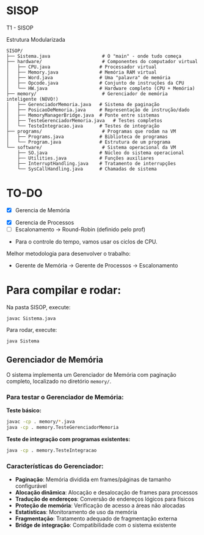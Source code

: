 # SISOP
T1 - SISOP

Estrutura Modularizada

```
SISOP/
├── Sistema.java                   # O "main" - onde tudo começa
├── hardware/                      # Componentes do computador virtual
│   ├── CPU.java                  # Processador virtual  
│   ├── Memory.java               # Memória RAM virtual
│   ├── Word.java                 # Uma "palavra" de memória
│   ├── Opcode.java               # Conjunto de instruções da CPU
│   └── HW.java                   # Hardware completo (CPU + Memória)
├── memory/                        # Gerenciador de memória inteligente (NOVO!)
│   ├── GerenciadorMemoria.java   # Sistema de paginação
│   ├── PosicaoDeMemoria.java     # Representação de instrução/dado
│   ├── MemoryManagerBridge.java  # Ponte entre sistemas
│   ├── TesteGerenciadorMemoria.java   # Testes completos
│   └── TesteIntegracao.java      # Testes de integração
├── programs/                      # Programas que rodam na VM
│   ├── Programs.java             # Biblioteca de programas
│   └── Program.java              # Estrutura de um programa
└── software/                      # Sistema operacional da VM
    ├── SO.java                   # Núcleo do sistema operacional
    ├── Utilities.java            # Funções auxiliares
    ├── InterruptHandling.java    # Tratamento de interrupções
    └── SysCallHandling.java      # Chamadas de sistema
```

# TO-DO

* [X] Gerencia de Memória
- [X] Gerencia de Processos
- [ ] Escalonamento -> Round-Robin (definido pelo prof)

* Para o controle do tempo, vamos usar os ciclos de CPU.

Melhor metodologia para desenvolver o trabalho:

* Gerente de Memória -> Gerente de Processos -> Escalonamento

# Para compilar e rodar:

Na pasta SISOP, execute:

`javac Sistema.java`

Para rodar, execute:

`java Sistema`

## Gerenciador de Memória

O sistema implementa um Gerenciador de Memória com paginação completo, localizado no diretório `memory/`.

### Para testar o Gerenciador de Memória:

**Teste básico:**
```bash
javac -cp . memory/*.java
java -cp . memory.TesteGerenciadorMemoria
```

**Teste de integração com programas existentes:**
```bash
java -cp . memory.TesteIntegracao
```

### Características do Gerenciador:

- **Paginação**: Memória dividida em frames/páginas de tamanho configurável
- **Alocação dinâmica**: Alocação e desalocação de frames para processos
- **Tradução de endereços**: Conversão de endereços lógicos para físicos
- **Proteção de memória**: Verificação de acesso a áreas não alocadas
- **Estatísticas**: Monitoramento de uso da memória
- **Fragmentação**: Tratamento adequado de fragmentação externa
- **Bridge de integração**: Compatibilidade com o sistema existente